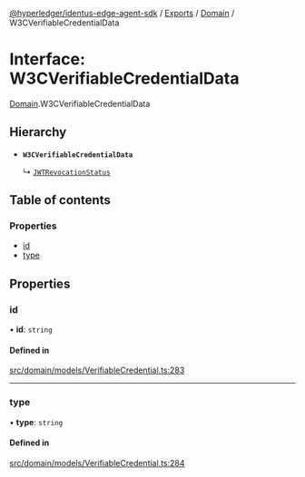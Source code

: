 [@hyperledger/identus-edge-agent-sdk](../README.md) / [Exports](../modules.md) / [Domain](../modules/Domain.md) / W3CVerifiableCredentialData

# Interface: W3CVerifiableCredentialData

[Domain](../modules/Domain.md).W3CVerifiableCredentialData

## Hierarchy

- **`W3CVerifiableCredentialData`**

  ↳ [`JWTRevocationStatus`](Domain.JWTRevocationStatus.md)

## Table of contents

### Properties

- [id](Domain.W3CVerifiableCredentialData.md#id)
- [type](Domain.W3CVerifiableCredentialData.md#type)

## Properties

### id

• **id**: `string`

#### Defined in

[src/domain/models/VerifiableCredential.ts:283](https://github.com/hyperledger/identus-edge-agent-sdk-ts/blob/7eadfa3c5dda4c81079844b2a47014b3c9b03dac/src/domain/models/VerifiableCredential.ts#L283)

___

### type

• **type**: `string`

#### Defined in

[src/domain/models/VerifiableCredential.ts:284](https://github.com/hyperledger/identus-edge-agent-sdk-ts/blob/7eadfa3c5dda4c81079844b2a47014b3c9b03dac/src/domain/models/VerifiableCredential.ts#L284)

